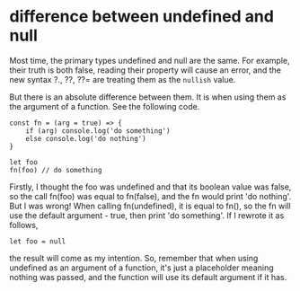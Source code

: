 # difference between undefined and null

Most time, the primary types undefined and null are the same. For example, their truth is both false, reading their property will cause an error, and the new syntax ?., ??, ??= are treating them as the `nullish` value.

But there is an absolute difference between them. It is when using them as the argument of a function. See the following code.

```
const fn = (arg = true) => {
    if (arg) console.log('do something')
    else console.log('do nothing')
}

let foo
fn(foo) // do something
```
Firstly, I thought the foo was undefined and that its boolean value was false, so the call fn(foo) was equal to fn(false), and the fn would print 'do nothing'. But I was wrong! When calling fn(undefined), it is equal to fn(), so the fn will use the default argument - true, then print 'do something'. If I rewrote it as follows,
```
let foo = null
```
the result will come as my intention. So, remember that when using undefined as an argument of a function, it's just a placeholder meaning nothing was passed, and the function will use its default argument if it has.
